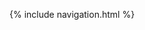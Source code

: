 {% include navigation.html %}



<!-- # Create Task Project
## Me and Ethan are planning on working together to make a math function page for the create a task project. -->

<!-- ## Runtime
[Video Showing Runtime](https://loom.com/share/b12746083af449339ffe4ef3e44d0ce1)

# General Requirements # 
[Link to Requirements](https://apcentral.collegeboard.org/pdf/ap-csp-student-task-directions.pdf?course=ap-computer-science-principles) -->

<!-- # Submission Requirements
## PROGRAM CODE (CREATED INDEPENDENTLY OR COLLABORATIVELY)
Submit one PDF file that contains all of your program code (including
comments). Include comments or acknowledgments for any part of the
submitted program code that has been written by someone other than you
and/or your collaborative partner(s).

### In your program, you must include student-developed program code that
### contains the following:
* Instructions for input from one of the following:
  *  the user (including user actions that trigger events)
  a device
  * an online data stream
  * a file
* Use of at least one list (or other collection type) to represent a collection of
data that is stored and used to manage program complexity and help fulfill
the program’s purpose
* At least one procedure that contributes to the program’s intended purpose, where you have defined:
  *  the procedure’s name
  *  the return type (if necessary)
  *  one or more parameters
* An algorithm that includes sequencing, selection, and iteration that is in the
body of the selected procedure
* Calls to your student-developed procedure
* Instructions for output (tactile, audible, visual, or textual) based on input and
program functionality

## VIDEO (CREATED INDEPENDENTLY)
Submit one video file that demonstrates the running of your program as
described below. Collaboration is not allowed during the development of
your video.

* Your video must demonstrate your program running, including:
  * Input to your program
  * At least one aspect of the functionality of your program
  * Output produced by your program

* Your video may NOT contain:
  * Any distinguishing information about yourself
  * Voice narration (though text captions are encouraged)

* Your video must be:
  * Either .mp4, .wmv, .avi, or .mov format
  * No more than 1 minute in length
  * No more than 30MB in file size

## How we meet requirements
* sequencing is seen through the if/then statements, where if conditions aren't met the code is skipped. 
```js
function tri () {
    const one = document.getElementById("one").value;
    const two = document.getElementById("two").value;
    if (one > 0 && two >0) {
        let area = (parseInt(one) * parseInt(two)) / 2;
        document.getElementById("response").innerHTML = "Answer is " + area;
    } else {
        document.getElementById("response").innerHTML = "Please enter valid inputs!"
    }
}
```

* selection is met through the while statements, which only carry out functions if conditions are met.
```js
function factorial () {
    var e = document.getElementById("e").value;
    let count = 1;
    let ans = 1;
    while (count <= e-1) {
        count += 1;
        ans= count * ans
    }
    console.log(ans);
    document.getElementById("ans").innerHTML = "Answer is " + ans;
}
```

* iteration is met through for loop, that repeats code in a function
```js
def aecreatetask_index():
    try:
        if request.form:
            a = int(request.form.get("f")) #user input
            x = 0
            y = 1
            z = 0
            for i in range(a):
                z = x + y
                x = y
                y = z
                i += 1
        return render_template("aecreatetaskIndex.html", z=z)
    except:
        return render_template("aecreatetaskIndex.html", z="")
```
* the user input is a number of odd math functions they might not have on their calculator.
* the return type is specified as a numeric value with parseInt() to perform addition function.
* various functions created like tri, fibo, and factorial- and they are called with button presses
* parameters of the user input are provided to math functions.

* Calls to student procedure
```html
    <input id="e" placeholder="Number" type="number">
        <button onclick="factorial()">Factorial!</button>
        <h1 id="ans"></h1>
```
* The button calls the JavaScript function factorial(), which is our procedure for finding the factorial of a number

* At least one procedure that contributes to the program’s intended purpose:
```js
function tri () {
    const base = document.getElementById("base").value;
    const height = document.getElementById("height").value;
    if (one > 0 && two >0) {
        let area = (parseInt(one) * parseInt(two)) / 2;
        document.getElementById("response").innerHTML = "Answer is " + area;
    } else {
        document.getElementById("response").innerHTML = "Please enter valid inputs!"
    }
}
```
  *  the procedure’s name is tri, short for triangle, which finds the area of a triangle given a base and height
  *  parseInt converts the string input into an integer output, so by having it we are specifying the program to return an integer
  *  two parameters, "one" and "two" are taken from the user input from the frontend. They represent the base and height of the triangle the user wants the area of

* Instructions for input from the user
```html
        <input id="e" placeholder="Number" type="number">
        <button onclick="factorial()">Factorial!</button>
        <h1 id="ans"></h1>
        <input id="base" placeholder="Length of Base" type="number">
        <input id="height" placeholder="Length of Height" type="number">
        <button onclick="tri()">Find the area of an triangle!</button>
        <h1 id="response"></h1>
```
* The placeholder inside of the text box notifies the user of the parameters for the function
* The button also gives directions to the user as to what button prompts what function.

* Use of at least one list (or other collection type) to represent a collection of
data that is stored and used to manage program complexity and help fulfill
the program’s purpose
```py
fs = [1,]
            if b == 1:
                z = 1
                return render_template("aecreatetaskIndex.html", a="The Fibonaci sequence up to term " + a + " is: ", z=z)
            else:
                for i in range(b-1):
                    z = x + y
                    x = y
                    y = z
                    i += 1
                    fs.append(z)
                return render_template("aecreatetaskIndex.html", a="The Fibonaci sequence up to term " + a + " is: ", fs=fs)
```
* The list stores all the numbers of the Fibonacci sequence
* When the user inputs how many times the loop runs, the list will store each new value created in the sequence

## Code Comments
![image](https://user-images.githubusercontent.com/89223726/162528720-7dabb0f6-54d0-4ee9-9443-e16415c1d319.png)
[Commit with code comments](https://github.com/NastyAwakened/NastyAwakened/commit/bc64c68f0ed0725f3601349c8d502f5b0df34c9f)

## Design Ideas and Usage
* our main idea was to create a unique math page that the user couldn't find on a standard calculator
* in general, our design idea is to have multiple lines and buttons on the page, with the results being displayed right to the submit button
* these math functions meet many of CB's create a task requirements for iteration, selection, sequencing, calling functions, and the use of lists
 -->
<!-- # End of what Ethan and I wrote together for CSP. Here is Anirudh's INDIVIDUAL responses for create task questions.

## Describes the overall purpose of the program:

The purpose of our program was to provide odd math functions one a single page that users might not be able to access with a scientific calculator.

## Describes what functionality of the program is demonstrated in the video:

The programs iteration, selection, and sequencing was met through the three major functions was finding all the fibonacci terms, the area of a triangle, and generating the factorial of any given number. Additionally, functions are being called, parameters are provided for functions by getelementbyID, and lists are used. The functions that I wrote are 'factorial()' and 'tri()', and the function my partner Ethan Vo wrote are 'factdriver()' and 'aecreatetask_index()'.

## Describes the input and output of the program demonstrated in the video

The input of the program are numbers, and the output is the area of a triangle with given dimensions, a factorial value, or a list of fibonacci terms. The inputs of all functions are limited to numbers only, meaning users can't enter letters of symbols. Additionally, the output of the program is shown on the page through a ID for javascript and try/accept method for python.

##  The first program code segment must show how data have been stored in the list:
``` python
 try:
        if request.form:
            a = request.form.get("f") #user input
            print("The number is " + a)
            x = 0
            y = 1
            z = 0
            b = int(a)
            fs = [1,]
```
The list comes from Ethan Vo's function, who I worked with on my create task project when writing code. Here, the list is created, and is specified to start from 1 with no defined end value yet. This allows us to add on to the list by appending values.
## The second program code segment must show the data in the same list being used, such as creating new data from the existing data or accessing multiple elements in the list, as part of fulfilling the program’s purpose:
``` python
 if b == 1:
                z = 1
                return render_template("aecreatetaskIndex.html", a="The Fibonaci sequence up to term " + a + " is: ", z=z)
            else:
                for i in range(b-1):
                    z = x + y
                    x = y
                    y = z
                    i += 1
                    fs.append(z)
                return render_template("aecreatetaskIndex.html", a="The Fibonaci sequence up to term " + a + " is: ", fs=fs)
        return render_template("aecreatetaskIndex.html", a="")
    except:
        return render_template("aecreatetaskIndex.html", a="Something went wrong try again")
```
Again, this comes from Ethan Vo's function. b is set to the number that equals the user's input value. The for loop then carries out the code for the fibonacci sequence (which adds variables x and y and sets that value to z, then sets x to y and y to z, and finally incremantally increases the value of i by 1. z (which represents the term value for each interation of 'i') is then appended to the list 'fs'.
## Identifies the name of the list being used in this response:
The name of the list is fs, which stands for fibonacci sequence.
## Describes what the data contained in the list represent in your program:
The data in the list represents all the terms of the fibonacci sequence from 1 to the user entered term number. This value is specifically set to z, while other variables x and y change with every iteration of i and are added to get variable z.
## Explains how the selected list manages complexity in your program code by explaining why your program code could not be written, or how it would be written differently, if you did not use the list:
The program could be written to javascript similar to the factorial function, where terms and generated based on whether conditions are met (which as using a while loop to continally add numbers together until the user's numerical input value is reached. However, this wouldn't give all the values of the fibonacci sequence. To show all the terms, a list (where terms can be stored) has to be used.
## The first program code segment must be a student-developed procedure that
### *  Defines the procedure’s name and return type (if necessary)
### *  Contains and uses one or more parameters that have an effect on the functionality of the procedure
### *  Implements an algorithm that includes sequencing, selection, and iteration
``` javascript
{#Takes parameter e, which is user input. Count is incremented up by one until it reachs the input number value.#}
function factorial (e) {
    let count = 1;
    let ans = 1;
    if (e > 0 || /[0-99999999]/.test(e)) {
        while (count <= e-1) {
            count += 1;
            ans = count * ans
        }
        console.log(ans);
        document.getElementById("ans").innerHTML = "Answer is " + ans;
    } else {
        document.getElementById("responsef").innerHTML = "Please enter positive, numerical inputs only!"
    }
}
{#allows factorial function to make parameter#}
function factdriver () {
    e = document.getElementById("e").value;
    factorial(e)
}
{#Sets base and height to user input, then accounts for invalid inputs with if else statement.#}
function tri () {
    const base = document.getElementById("base").value;
    const height = document.getElementById("height").value;
    if (base > 0 && height >0) {
        let area = (parseInt(base) * parseInt(height)) / 2;
        document.getElementById("response").innerHTML = "Answer is " + area;
    } else {
        document.getElementById("response").innerHTML = "Please enter valid inputs!"
    }
}
```
I wrote both functions 'tri' and 'factorial'. My partner Ethan Vo wrote the function 'factdriver()' to add a parameter to our createtask project. Sequencing is met since each line of code is run line by line until the end. Selection is met through the 'if else' method in javascript, which as used in both functions. This runs the first segment of the function to generate the factorial value or triangle area. If there is a error (which likely would be caused by a failure of meeting the conditions in the 'if' statement), when the second segment of code would run. This sets the element that is displayed under the input box to a failure message that alerts the user that their inputs aren't valid. Iteration is met through the use of a while loop in the 'factorial' function, which repeats the lines of code used to generate the factorial value until the conditions are no longer met. The procedures names are defined when the functions are created with the format 'function tri () {}' and 'function factorial (e) {}'. The return type is specified using document.getElementById, where the displayed element is set equal to an element that stores answer following the phrase "Answer is ". Here is an example: document.getElementById("ans").innerHTML = "Answer is " + ans;. Finally, parameters are passed into the function 'factorial()' with the use of another function 'factdriver()' that sets the user input value to the element 'e', and then calls the function factorial with 'e' passed inside as a parameter. 
## The second program code segment must show where your student-developed procedure is being called in your program:
```html
    <div class="center">
    <h1 style="text-align:center; font-size: 90px; color:white">Odd Math Functions!</h1>
        <input id="e" placeholder="Number">
        <button onclick="factdriver()">Factorial!</button>
        <h1 style="color:white" id="ans"></h1>
        <h1 style="color:white" id="responsef"></h1>
        <input id="base" placeholder="Length of Base" type="number">
        <input id="height" placeholder="Length of Height" type="number">
        <button onclick="tri()">Find the area of an triangle!</button>
        <h1 style="color:white" id="response"></h1>
        <form action="{{ url_for('aecreatetask_index') }}" id="enter" method="POST" >
            <input type="number" name="f" placeholder="Number of Terms" id="f">
            <button type="submit" value="Fibonacci!">Fibonacci!</button>
            <h1 style="color:white" >{{ a }}  {{ fs }}</h1>
        </form>
    </div>
```
The javascript function 'factdriver' is called using html, with the button on click method since the user clicks a button to determine the factorial value. This is the same case with the javascript function 'tri' since the user also clicks a button to determine the area of an triangle.

## Describes in general what the identified procedure does and how it contributes to the overall functionality of the program:


The identified procedures 'tri' and 'factorial' generates and displays the area of the triangle with the user specified height and base and generates the factorial value of the user inputted number. Overall, this function gives users access to odd math functions that they may not have on their calculators/or may take them too much time to compute.

## Explains in detailed steps how the algorithm implemented in the identified procedure works. Your explanation must be detailed enough for someone else to recreate it:
First, for the function 'factorial', the element 'e' which stores the user inputted value is passed into the function as a parameter through the use of the function 'factdriver'. The variables 'count' and 'ans' are both set to 1. Then, the user input is tested if it meets the requirements. This is done with the use of an 'if else' statement. If the value of e is either positive or within the values of 0 to 99999999, then the algorithm to generate the value for the factorial is started. The value is generating using a while loop, which carried out a specific procedure as long as the conditions are met. These different conditions require the 'count' to be less than or equal to the user inputted value minus one. While this condition is met, count is incrementally increased by one and the element 'ans' is set equal to the updated value of the element 'count' times the current value of element 'ans'. The element 'ans' is set to the value of constant 'ans' to dispolay the final value. Error is accounted for with the 'else' statement that sets element 'resopnsef' to an error message. This only runs if the conditions in the if statement aren't met.

For the function 'tri', first constants base and height are set equal to elements 'base' and 'height'. Then another 'if else' statement is used to test conditions that determine whether the user inputs are valid. If both the base and the height are larger than 0, then a new variable 'area' is set equal to the base times the height divided by two. parseInt is used here to mathematical calculations by returning a numeric value from the strings stored in 'base' and 'height'. Finally, document.getElementById is used to display the answer by setting element 'response' to constant 'area. There is also an else statement here that sets 'response' to an error message, and this displays if the conditions in the 'if statement' aren't met.

## Describes two calls to the procedure identified in written response 3c. Each call must pass a different argument(s) that causes a different segment of ## code in the algorithm to execute.
### First call:
```html
        <input id="e" placeholder="Number">
        <button onclick="factdriver()">Factorial!</button>
        <h1 style="color:white" id="ans"></h1>
        <h1 style="color:white" id="responsef"></h1>
```
Here the javascript function 'factorial()' which I wrote that is being called with the click of a button. This function generates the factorial for any number the user inputs. 'ans' is an element that is the factorial value of the number the user inputted, and 'responsef' is another element that is used to account for error like invalid inputs.
### Second call:
```html
        <input id="base" placeholder="Length of Base" type="number">
        <input id="height" placeholder="Length of Height" type="number">
        <button onclick="tri()">Find the area of an triangle!</button>
        <h1 style="color:white" id="response"></h1>
```
Here is a similar call in html for another function 'tri()' with the button onclick method, which I also wrote. This function generates the area of a triangle when the user inputs numerical values for the length and base.
## Describes what condition(s) is being tested by each call to the procedure: 
### Condition(s) tested by the first call:
```javascript
function factorial (e) {
    let count = 1;
    let ans = 1;
    if (e > 0 || /[0-99999999]/.test(e)) {
```
The function 'factorial' (which I wrote) only starts its algorithm to generate the factorial of the number the user inputted 'if' the condition is met that 'e' (or the user input) is greater than zero or was in the range 0-99999999.
### Condition(s) tested by the second call:
```javascript
function tri () {
    const base = document.getElementById("base").value;
    const height = document.getElementById("height").value;
    if (base > 0 && height >0) {
```
The function 'tri' (which I wrote) only starts the algorithm to generate the area of an triangle with user inputs for height and base if the value for height is positive and the value for base is positive.
## Identifies the result of each call
### Result of the first call:
```javascript
         while (count <= e-1) {
            count += 1;
            ans = count * ans
        }
        console.log(ans);
        document.getElementById("ans").innerHTML = "Answer is " + ans;
    } else {
        document.getElementById("responsef").innerHTML = "Please enter positive, numerical inputs only!"
    }
}
```
This is the actual algorithm the function 'factorial' (which I wrote) uses the generate the factorial of the user inputted number runs while the value for 'count' is less than or equal to the user inputted number minus one. The 'count' is set equal to its value incrementally increased by one. The 'ans' (answer or value for the factorial) is then set equal to the 'ans' times the 'count' Essentially, this performs the work neccesary for finding the factorial, but in a reverse manner, since it starts from 1 and multiplies incrementally increasing numbers until the final value for the factorial is reached. The final factorial value is displayed through the use of document.getElementById- which displays 'ans'. There is also an else statement that also uses document.getElementById to set new variable 'responsef' to account for invalid user inputs like negative values.
### Result of the second call:
```javascript
 if (base > 0 && height >0) {
        let area = (parseInt(base) * parseInt(height)) / 2;
        document.getElementById("response").innerHTML = "Answer is " + area;
    } else {
        document.getElementById("response").innerHTML = "Please enter valid inputs!"
    }
```
This is the actual algorithm the function 'tri'(which I wrote) uses to generate the area of the triangle with the values of height and base the user inputted. If both the user inputted base and height are positive, then a new variable called 'area' is set equal to the value of the base and height multiplied together and divided by 2. Additionally, 'parseInt' is used to return integer values from the positive user inputs (which previously were stored as strings). Finally, the element 'response' is set equal to the area using document.getElementById. In this whole procedure, an if else statement was used to take care of errors. If the base wasn't greater than zero or the height wasn't greated than zero, then the element 'response' is set equal to a phrase that reminds the user to only enter appropriate values (positive numerial numbers).
 -->
